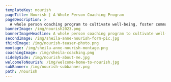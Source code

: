 ```yaml
---
templateKey: nourish
pageTitle: Nourish | A Whole Person Coaching Program
pageDescription: >
  A whole person coaching program to cultivate well-being, foster community, and let your natural self thrive
bannerImage: /img/nourish2023.png
bannerImageHeadline: A whole person coaching program to cultivate well-being, foster community, and let your natural self thrive
secondImage: /img/sheila-anne-nourish-form-pic.jpg
thirdImage: /img/nourish-teaser-photo.png
montage: /img/sheila-anne-nourish-montage.png
coachingImage: /img/sheila-coaching.png
sideBySide: /img/nourish-about-me.jpg
welcomeToNourish: /img/welcome-home-to-nourish.jpg
subBanner: /img/nourish-subbanner.png
path: /nourish
---
```

